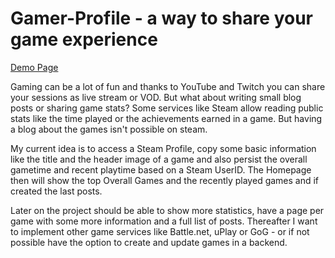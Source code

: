 # Gamer-Profile - a way to share your game experience

[Demo Page](https://satannorris.de)

Gaming can be a lot of fun and thanks to YouTube and Twitch you can share your
sessions as live stream or VOD. But what about writing small blog posts or sharing
game stats? Some services like Steam allow reading public stats like the time played
or the achievements earned in a game. But having a blog about the games isn't 
possible on steam.

My current idea is to access a Steam Profile, copy some basic information like the
title and the header image of a game and also persist the overall gametime and
recent playtime based on a Steam UserID. The Homepage then will show the top
Overall Games and the recently played games and if created the last posts.

Later on the project should be able to show more statistics, have a page per game with
some more information and a full list of posts. Thereafter I want to implement 
other game services like Battle.net, uPlay or GoG - or if not possible have the
option to create and update games in a backend.
